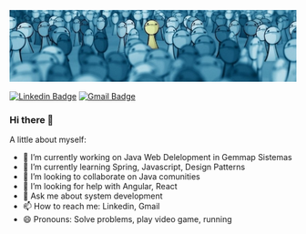 <!--
**andreluis7/andreluis7** is a ✨ _special_ ✨ repository because its `README.md` (this file) appears on your GitHub profile.-->

![Imagem_capa](https://github.com/andreluis7/andreluis7/blob/master/profile.jpg)

[![Linkedin Badge](https://img.shields.io/badge/-andreluis7-blue?style=flat-square&logo=Linkedin&logoColor=white&link=https://www.linkedin.com/in/andreluis7/)](https://www.linkedin.com/in/andreluis7/)
[![Gmail Badge](https://img.shields.io/badge/-adrluis7@gmail.com-c14438?style=flat-square&logo=Gmail&logoColor=white&link=mailto:adrluis7@gmail.com)](mailto:adrluis7@gmail.com)

### Hi there 👋

<!--
**andreluis7/andreluis7** is a ✨ _special_ ✨ repository because its `README.md` (this file) appears on your GitHub profile.-->

A little about myself:

- 🔭 I’m currently working on Java Web Delelopment in Gemmap Sistemas
- 🌱 I’m currently learning Spring, Javascript, Design Patterns
- 👯 I’m looking to collaborate on Java comunities 
- 🤔 I’m looking for help with Angular, React
- 💬 Ask me about system development
- 📫 How to reach me: Linkedin, Gmail
- 😄 Pronouns: Solve problems, play video game, running
